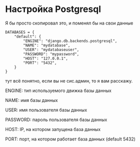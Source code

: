 # Настройка Postgresql 

Я бы просто скопировал это, и поменял бы на свои данные
```
DATABASES = {
    "default": {
        "ENGINE": "django.db.backends.postgresql",
        "NAME": "mydatabase",
        "USER": "mydatabaseuser",
        "PASSWORD": "mypassword",
        "HOST": "127.0.0.1",
        "PORT": "5432",
    }
}
```

тут всё понятно, если вы не сис.админ, то я вам расскажу.

ENGINE: тип используемого движка базы данных

NAME: имя базы данных

USER: имя пользователя базы данных

PASSWORD: пароль пользователя базы данных

HOST: IP, на котором запущена база данных

PORT: порт, на котором работает база данных (default 5432)


